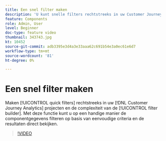 ```yaml
---
title: Een snel filter maken
description: 'U kunt snelle filters rechtstreeks in uw Customer Journey Analytics-projecten maken en de complexiteit van de volledige filterbuilder omzeilen. Met deze functie kunt u op een handige manier de componentgegevens filteren op basis van eenvoudige criteria en de resultaten direct bekijken. '
feature: Components
role: Admin, User
level: Beginner
doc-type: feature video
thumbnail: 343743.jpg
kt: 10452
source-git-commit: adb3395e3d4a3e33aaa62c691b54e3a0ec61e6d7
workflow-type: tm+mt
source-wordcount: '81'
ht-degree: 0%

---
```



# Een snel filter maken

Maken [!UICONTROL quick filters] rechtstreeks in uw [!DNL Customer Journey Analytics] projecten en de complexiteit van de [!UICONTROL filter builder]. Met deze functie kunt u op een handige manier de componentgegevens filteren op basis van eenvoudige criteria en de resultaten direct bekijken.

>[!VIDEO](https://video.tv.adobe.com/v/343743/?quality=12&learn=on)
